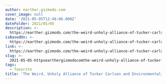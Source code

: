 ```yaml
---
author: earther.gizmodo.com
cover_image: null
date: '2021-05-05T12:48:06.000Z'
dateFolder: 2021/05/05
description: >-
  https://earther.gizmodo.com/the-weird-unholy-alliance-of-tucker-carlson-and-enviro-1846818208
isBasedOn: >-
  https://earther.gizmodo.com/the-weird-unholy-alliance-of-tucker-carlson-and-enviro-1846818208
link: >-
  https://earther.gizmodo.com/the-weird-unholy-alliance-of-tucker-carlson-and-enviro-1846818208
slug: >-
  2021-05-05-httpsearthergizmodocomthe-weird-unholy-alliance-of-tucker-carlson-and-enviro-1846818208
tags:
  - favorite
title: 'The Weird, Unholy Alliance of Tucker Carlson and Environmentalists'
---
```

 

